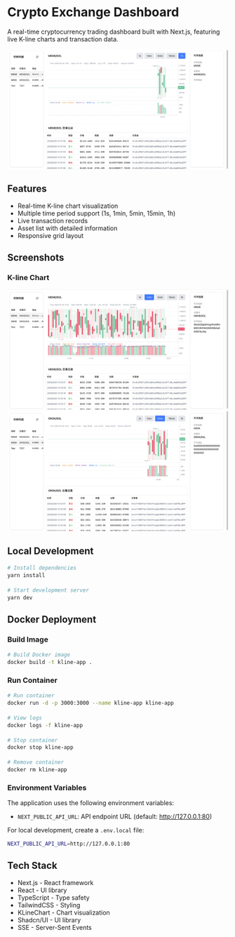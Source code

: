 # Crypto Exchange Dashboard

A real-time cryptocurrency trading dashboard built with Next.js, featuring live K-line charts and transaction data.

![Overview](./screenshot/overview.png)

## Features

-   Real-time K-line chart visualization
-   Multiple time period support (1s, 1min, 5min, 15min, 1h)
-   Live transaction records
-   Asset list with detailed information
-   Responsive grid layout

## Screenshots

### K-line Chart

![K-line Chart Example 1](./screenshot/kline1.png)
![K-line Chart Example 2](./screenshot/kline2.png)

## Local Development

```bash
# Install dependencies
yarn install

# Start development server
yarn dev
```

## Docker Deployment

### Build Image

```bash
# Build Docker image
docker build -t kline-app .
```

### Run Container

```bash
# Run container
docker run -d -p 3000:3000 --name kline-app kline-app

# View logs
docker logs -f kline-app

# Stop container
docker stop kline-app

# Remove container
docker rm kline-app
```

### Environment Variables

The application uses the following environment variables:

-   `NEXT_PUBLIC_API_URL`: API endpoint URL (default: http://127.0.0.1:80)

For local development, create a `.env.local` file:

```bash
NEXT_PUBLIC_API_URL=http://127.0.0.1:80
```

## Tech Stack

-   Next.js - React framework
-   React - UI library
-   TypeScript - Type safety
-   TailwindCSS - Styling
-   KLineChart - Chart visualization
-   Shadcn/UI - UI library
-   SSE - Server-Sent Events
